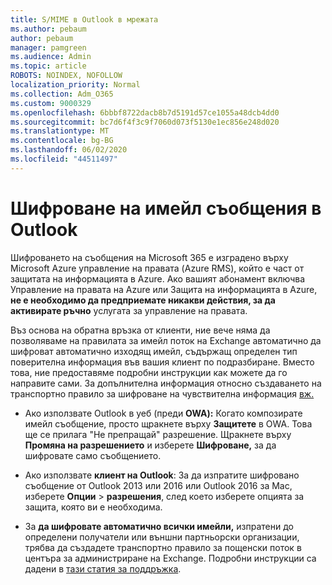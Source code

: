 ```yaml
---
title: S/MIME в Outlook в мрежата
ms.author: pebaum
author: pebaum
manager: pamgreen
ms.audience: Admin
ms.topic: article
ROBOTS: NOINDEX, NOFOLLOW
localization_priority: Normal
ms.collection: Adm_O365
ms.custom: 9000329
ms.openlocfilehash: 6bbbf8722dacb8b7d5191d57ce1055a48dcb4dd0
ms.sourcegitcommit: bc7d6f4f3c9f7060d073f5130e1ec856e248d020
ms.translationtype: MT
ms.contentlocale: bg-BG
ms.lasthandoff: 06/02/2020
ms.locfileid: "44511497"
---
```

# <a name="encrypt-email-messages-in-outlook"></a>Шифроване на имейл съобщения в Outlook

Шифроването на съобщения на Microsoft 365 е изградено върху Microsoft Azure управление на правата (Azure RMS), който е част от защитата на информацията в Azure. Ако вашият абонамент включва Управление на правата на Azure или Защита на информацията в Azure, **не е необходимо да предприемате никакви действия, за да активирате ръчно** услугата за управление на правата.

Въз основа на обратна връзка от клиенти, ние вече няма да позволяваме на правилата за имейл поток на Exchange автоматично да шифроват автоматично изходящ имейл, съдържащ определен тип поверителна информация във вашия клиент по подразбиране. Вместо това, ние предоставяме подробни инструкции как можете да го направите сами. За допълнителна информация относно създаването на транспортно правило за шифроване на чувствителна информация [вж.](https://aka.ms/OmeEtr)

- Ако използвате Outlook в уеб (преди **OWA):** Когато композирате имейл съобщение, просто щракнете върху **Защитете** в OWA. Това ще се прилага "Не препращай" разрешение. Щракнете върху **Промяна на разрешението** и изберете **Шифроване,** за да шифровате само съобщението.

- Ако използвате **клиент на Outlook**: За да изпратите шифровано съобщение от Outlook 2013 или 2016 или Outlook 2016 за Mac, изберете **Опции**  >  **разрешения**, след което изберете опцията за защита, която ви е необходима.

- За **да шифровате автоматично всички имейли,** изпратени до определени получатели или външни партньорски организации, трябва да създадете транспортно правило за пощенски поток в центъра за администриране на Exchange. Подробни инструкции са дадени в [тази статия за поддръжка](https://docs.microsoft.com/microsoft-365/compliance/define-mail-flow-rules-to-encrypt-email#create-mail-flow-rules-to-encrypt-email-messages-with-the-new-ome-capabilities).

